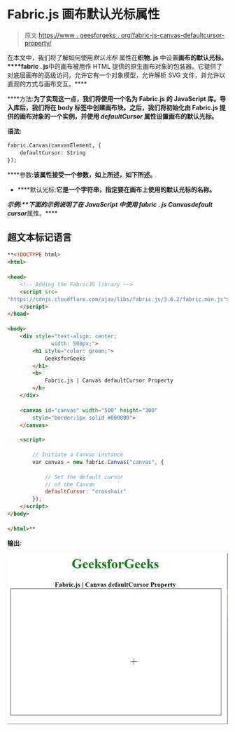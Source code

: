 # Fabric.js 画布默认光标属性

> 原文:[https://www . geesforgeks . org/fabric-js-canvas-defaultcursor-property/](https://www.geeksforgeeks.org/fabric-js-canvas-defaultcursor-property/)

在本文中，我们将了解如何使用*默认光标* 属性在**织物. js** 中设置**画布的默认光标。****fabric . js**中的画布被用作 HTML 提供的原生画布对象的包装器。它提供了对底层画布的高级访问，允许它有一个对象模型，允许解析 SVG 文件，并允许以直观的方式与画布交互。****

****方法:**为了实现这一点，我们将使用一个名为 **Fabric.js** 的 JavaScript 库。导入库后，我们将在 body 标签中创建画布块。之后，我们将初始化由 **Fabric.js** 提供的画布对象的一个实例，并使用 *defaultCursor* 属性设置画布的默认光标。**

****语法:****

```html
fabric.Canvas(canvasElement, {
    defaultCursor: String
});
```

****参数:**该属性接受一个参数，如上所述，如下所述。**

*   ****默认光标:**它是一个字符串，指定要在画布上使用的默认光标的名称。**

****示例:**下面的示例说明了在 JavaScript 中使用 fabric . js Canvas*default cursor***属性。****

## ****超文本标记语言****

```html
**<!DOCTYPE html>
<html>

<head>
    <!-- Adding the FabricJS library -->
    <script src=
"https://cdnjs.cloudflare.com/ajax/libs/fabric.js/3.6.2/fabric.min.js">
    </script>
</head>

<body>
    <div style="text-align: center; 
              width: 500px;">
        <h1 style="color: green;">
            GeeksforGeeks
        </h1>
        <b>
            Fabric.js | Canvas defaultCursor Property
        </b>
    </div>

    <canvas id="canvas" width="500" height="300" 
        style="border:1px solid #000000">
    </canvas>

    <script>

        // Initiate a Canvas instance 
        var canvas = new fabric.Canvas("canvas", {

            // Set the default cursor
            // of the Canvas
            defaultCursor: "crosshair"
        });
    </script>
</body>

</html>**
```

******输出:******

****![](img/a3d6bae22494e0b3a76c8a73590eed18.png)****